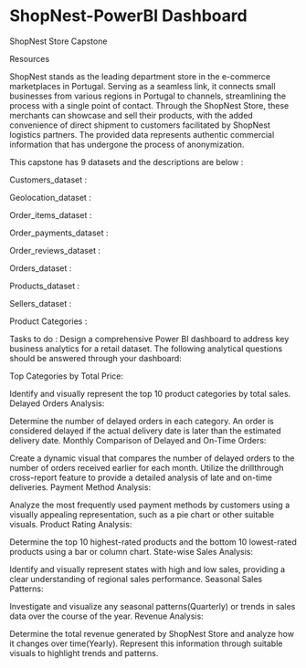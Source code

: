 # ShopNest-PowerBI Dashboard
ShopNest Store Capstone


Resources

ShopNest stands as the leading department store in the e-commerce marketplaces in Portugal. Serving as a seamless link, it connects small businesses from various regions in Portugal to channels, streamlining the process with a single point of contact. Through the ShopNest Store, these merchants can showcase and sell their products, with the added convenience of direct shipment to customers facilitated by ShopNest logistics partners. The provided data represents authentic commercial information that has undergone the process of anonymization.

This capstone has 9 datasets and the descriptions are below :

Customers_dataset :



Geolocation_dataset :


Order_items_dataset :


Order_payments_dataset :


Order_reviews_dataset :


Orders_dataset :


Products_dataset :


Sellers_dataset :


Product Categories :

 

Tasks to do : 
Design a comprehensive Power BI dashboard to address key business analytics for a retail dataset. The following analytical questions should be answered through your dashboard:


Top Categories by Total Price:

Identify and visually represent the top 10 product categories by total sales.
Delayed Orders Analysis:

Determine the number of delayed orders in each category. An order is considered delayed if the actual delivery date is later than the estimated delivery date.
Monthly Comparison of Delayed and On-Time Orders:

Create a dynamic visual that compares the number of delayed orders to the number of orders received earlier for each month. Utilize the drillthrough cross-report feature to provide a detailed analysis of late and on-time deliveries.
Payment Method Analysis:

Analyze the most frequently used payment methods by customers using a visually appealing representation, such as a pie chart or other suitable visuals.
Product Rating Analysis:

Determine the top 10 highest-rated products and the bottom 10 lowest-rated products using a bar or column chart.
State-wise Sales Analysis:

Identify and visually represent states with high and low sales, providing a clear understanding of regional sales performance.
Seasonal Sales Patterns:

Investigate and visualize any seasonal patterns(Quarterly) or trends in sales data over the course of the year.
 Revenue Analysis:

Determine the total revenue generated by ShopNest Store  and analyze how it changes over time(Yearly). Represent this information through suitable visuals to highlight trends and patterns.
 
